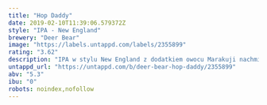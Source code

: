 ```yaml
---
title: "Hop Daddy"
date: 2019-02-10T11:39:06.579372Z
style: "IPA - New England"
brewery: "Deer Bear"
image: "https://labels.untappd.com/labels/2355899"
rating: "3.62"
description: "IPA w stylu New England z dodatkiem owocu Marakuji nachmielona na smak i aromat chmielami Mosaic, Citra i Cascade."
untappd_url: "https://untappd.com/b/deer-bear-hop-daddy/2355899"
abv: "5.3"
ibu: "0"
robots: noindex,nofollow
---
```

